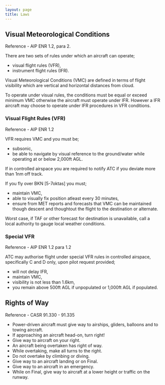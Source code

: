 ```yaml
---
layout: page
title: Laws
---
```


## Visual Meteorological Conditions

Reference - AIP ENR 1.2, para 2.

There are two sets of rules under which an aircraft can operate;

- visual flight rules (VFR),
- instrument flight rules (IFR).

Visual Meteorological Conditions (VMC) are defined in terms of flight
visibility which are vertical and horizontal distances from cloud.

To operate under visual rules, the conditions must be equal or exceed
minimum VMC otherwise the aircraft must operate under IFR. However a
IFR aircraft may choose to operate under IFR procedures in VFR conditions.

### Visual Flight Rules (VFR)

Reference - AIP ENR 1.2

VFR requires VMC and you must be;

- subsonic,
- be able to navigate by visual reference to the ground/water while operating
  at or below 2,000ft AGL.

If in controlled airspace you are required to notify ATC if you deviate more
than 1nm off track.

If you fly over BKN [5-7oktas] you must;

- maintain VMC,
- able to visually fix position atleast every 30 minutes,
- ensure from MET reports and forecasts that VMC can be maintained though descent
  and thoughtout the flight to the destination or alternate.

Worst case, if TAF or other forecast for destination is unavailable, call a
local authority to gauge local weather conditions.

### Special VFR

Reference - AIP ENR 1.2 para 1.2

ATC may authorise flight under special VFR rules in controlled airspace,
specifically C and D only, upon pilot request provided;

- will not delay IFR,
- maintain VMC,
- visibility is not less than 1.6km,
- you remain above 500ft AGL if unpopulated or 1,000ft AGL if populated.

## Rights of Way

Reference - CASR 91.330 - 91.335

- Power-driven aircraft must give way to airships, gliders, balloons and to
  towing aircraft.
- If approaching an aircraft head-on, turn right!
- Give way to aircraft on your right.
- An aircraft being overtaken has right of way.
- While overtaking, make all turns to the right.
- Do not overtake by climbing or diving.
- Give way to an aircraft landing or on Final.
- Give way to an aircraft in an emergency.
- While on Final, give way to aircraft at a lower height or traffic on the runway.
